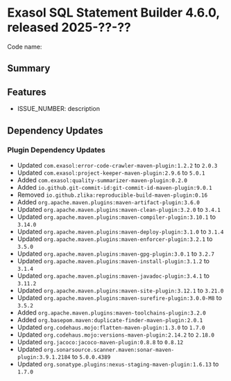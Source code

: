 # Exasol SQL Statement Builder 4.6.0, released 2025-??-??

Code name:

## Summary

## Features

* ISSUE_NUMBER: description

## Dependency Updates

### Plugin Dependency Updates

* Updated `com.exasol:error-code-crawler-maven-plugin:1.2.2` to `2.0.3`
* Updated `com.exasol:project-keeper-maven-plugin:2.9.6` to `5.0.1`
* Added `com.exasol:quality-summarizer-maven-plugin:0.2.0`
* Added `io.github.git-commit-id:git-commit-id-maven-plugin:9.0.1`
* Removed `io.github.zlika:reproducible-build-maven-plugin:0.16`
* Added `org.apache.maven.plugins:maven-artifact-plugin:3.6.0`
* Updated `org.apache.maven.plugins:maven-clean-plugin:3.2.0` to `3.4.1`
* Updated `org.apache.maven.plugins:maven-compiler-plugin:3.10.1` to `3.14.0`
* Updated `org.apache.maven.plugins:maven-deploy-plugin:3.1.0` to `3.1.4`
* Updated `org.apache.maven.plugins:maven-enforcer-plugin:3.2.1` to `3.5.0`
* Updated `org.apache.maven.plugins:maven-gpg-plugin:3.0.1` to `3.2.7`
* Updated `org.apache.maven.plugins:maven-install-plugin:3.1.2` to `3.1.4`
* Updated `org.apache.maven.plugins:maven-javadoc-plugin:3.4.1` to `3.11.2`
* Updated `org.apache.maven.plugins:maven-site-plugin:3.12.1` to `3.21.0`
* Updated `org.apache.maven.plugins:maven-surefire-plugin:3.0.0-M8` to `3.5.2`
* Added `org.apache.maven.plugins:maven-toolchains-plugin:3.2.0`
* Added `org.basepom.maven:duplicate-finder-maven-plugin:2.0.1`
* Updated `org.codehaus.mojo:flatten-maven-plugin:1.3.0` to `1.7.0`
* Updated `org.codehaus.mojo:versions-maven-plugin:2.14.2` to `2.18.0`
* Updated `org.jacoco:jacoco-maven-plugin:0.8.8` to `0.8.12`
* Updated `org.sonarsource.scanner.maven:sonar-maven-plugin:3.9.1.2184` to `5.0.0.4389`
* Updated `org.sonatype.plugins:nexus-staging-maven-plugin:1.6.13` to `1.7.0`
